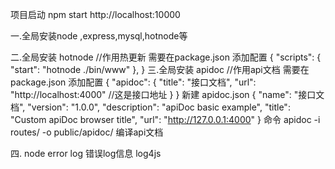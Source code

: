 项目启动 npm start   http://localhost:10000

一.全局安装node ,express,mysql,hotnode等


二.全局安装 hotnode  //作用热更新
    需要在package.json 添加配置
    {
        "scripts": {
            "start": "hotnode ./bin/www"
        },
    }
三.全局安装 apidoc   //作用api文档
    需要在package.json 添加配置
    {
        "apidoc": {
            "title": "接口文档",
            "url": "http://localhost:4000" //这是接口地址
        }
    }
    新建 apidoc.json
    {
        "name": "接口文档",
        "version": "1.0.0",
        "description": "apiDoc basic example",
        "title": "Custom apiDoc browser title",
        "url": "http://127.0.0.1:4000"
    }
    命令
    apidoc -i routes/ -o public/apidoc/
    编译api文档

四. node error log 错误log信息
    log4js